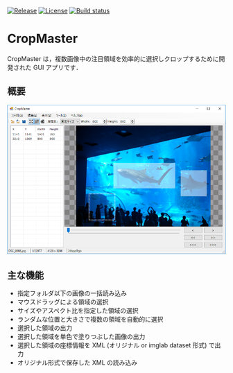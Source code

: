 [![Release](https://img.shields.io/github/release/tsurumeso/CropMaster.svg)](https://github.com/tsurumeso/CropMaster/releases/latest)
[![License](https://img.shields.io/github/license/tsurumeso/CropMaster.svg)](https://github.com/tsurumeso/CropMaster/blob/master/LICENSE.txt)
[![Build status](https://ci.appveyor.com/api/projects/status/ee8v8oawu2nvbiec/branch/master?svg=true)](https://ci.appveyor.com/project/tsurumeso/cropmaster/branch/master)

# CropMaster

CropMaster は，複数画像中の注目領域を効率的に選択しクロップするために開発された GUI アプリです．

## 概要

![](https://raw.githubusercontent.com/tsurumeso/CropMaster/images/images/summery.png)

## 主な機能

- 指定フォルダ以下の画像の一括読み込み
- マウスドラッグによる領域の選択
- サイズやアスペクト比を指定した領域の選択
- ランダムな位置と大きさで複数の領域を自動的に選択
- 選択した領域の出力
- 選択した領域を単色で塗りつぶした画像の出力
- 選択した領域の座標情報を XML (オリジナル or imglab dataset 形式) で出力
- オリジナル形式で保存した XML の読み込み

